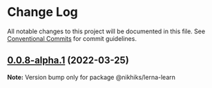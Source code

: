 # Change Log

All notable changes to this project will be documented in this file.
See [Conventional Commits](https://conventionalcommits.org) for commit guidelines.

## [0.0.8-alpha.1](https://github.com/nikshiko/lerna-test/compare/v0.0.8-alpha.0...v0.0.8-alpha.1) (2022-03-25)

**Note:** Version bump only for package @nikhiks/lerna-learn
